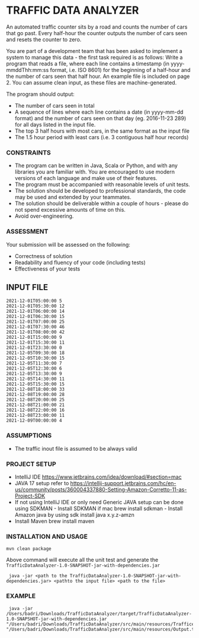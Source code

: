 # TRAFFIC DATA ANALYZER

An automated traffic counter sits by a road and counts the number of cars that go
past. Every half-hour the counter outputs the number of cars seen and resets the counter
to zero. 

You are part of a development team that has been asked to implement a system to
manage this data - the first task required is as follows:
Write a program that reads a file, where each line contains a timestamp (in yyyy-mmddThh:mm:ss format, i.e. ISO 8601) 
for the beginning of a half-hour and the number of
cars seen that half hour. An example file is included on page 2. You can assume clean
input, as these files are machine-generated.

The program should output:

- The number of cars seen in total
- A sequence of lines where each line contains a date (in yyyy-mm-dd format) and the
number of cars seen on that day (eg. 2016-11-23 289) for all days listed in the input file.
- The top 3 half hours with most cars, in the same format as the input file
- The 1.5 hour period with least cars (i.e. 3 contiguous half hour records)

### CONSTRAINTS
- The program can be written in Java, Scala or Python, and with any libraries you are
familiar with. You are encouraged to use modern versions of each language and make
use of their features. 
- The program must be accompanied with reasonable levels of unit tests. 
- The solution should be developed to professional standards, the code may be used and
extended by your teammates. 
- The solution should be deliverable within a couple of hours - please do not spend
excessive amounts of time on this. 
- Avoid over-engineering.
### ASSESSMENT
Your submission will be assessed on the following:
- Correctness of solution 
- Readability and fluency of your code (including tests)
- Effectiveness of your tests
## INPUT FILE 
``` 
2021-12-01T05:00:00 5
2021-12-01T05:30:00 12
2021-12-01T06:00:00 14
2021-12-01T06:30:00 15
2021-12-01T07:00:00 25
2021-12-01T07:30:00 46
2021-12-01T08:00:00 42
2021-12-01T15:00:00 9
2021-12-01T15:30:00 11
2021-12-01T23:30:00 0
2021-12-05T09:30:00 18
2021-12-05T10:30:00 15
2021-12-05T11:30:00 7
2021-12-05T12:30:00 6
2021-12-05T13:30:00 9
2021-12-05T14:30:00 11
2021-12-05T15:30:00 15
2021-12-08T18:00:00 33
2021-12-08T19:00:00 28
2021-12-08T20:00:00 25
2021-12-08T21:00:00 21
2021-12-08T22:00:00 16
2021-12-08T23:00:00 11
2021-12-09T00:00:00 4

```
### ASSUMPTIONS
- The traffic inout file is assumed to be always valid

### PROJECT SETUP
- IntelliJ IDE https://www.jetbrains.com/idea/download/#section=mac
- JAVA 17 setup refer to https://intellij-support.jetbrains.com/hc/en-us/community/posts/360004337880-Setting-Amazon-Corretto-11-as-Project-SDK
- If not using IntelliJ IDE or only need Generic JAVA setup can be done using SDKMAN - Install SDKMAN if mac brew install sdkman - Install Amazon java by using sdk install java x.y.z-amzn
- Install Maven brew install maven


### INSTALLATION AND USAGE
```
mvn clean package
```
Above command will execute all the unit test and generate the `TrafficDataAnalyzer-1.0-SNAPSHOT-jar-with-dependencies.jar`

```
 java -jar <path to the TrafficDataAnalyzer-1.0-SNAPSHOT-jar-with-dependencies.jar> <pathto the input file> <path to the file> 

```

### EXAMPLE
```
 java -jar /Users/badri/Downloads/TrafficDataAnalyzer/target/TrafficDataAnalyzer-1.0-SNAPSHOT-jar-with-dependencies.jar  "/Users/badri/Downloads/TrafficDataAnalyzer/src/main/resources/TrafficeInputFile.txt" "/Users/badri/Downloads/TrafficDataAnalyzer/src/main/resources/Output.txt"
